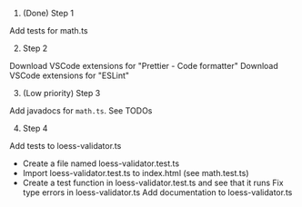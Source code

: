 1. (Done) Step 1

Add tests for math.ts

2. Step 2

Download VSCode extensions for "Prettier - Code formatter"
Download VSCode extensions for "ESLint"

3. (Low priority) Step 3

Add javadocs for `math.ts`. See TODOs

4. Step 4

Add tests to loess-validator.ts

- Create a file named loess-validator.test.ts
- Import loess-validator.test.ts to index.html (see math.test.ts)
- Create a test function in loess-validator.test.ts and see that it runs
  Fix type errors in loess-validator.ts
  Add documentation to loess-validator.ts
